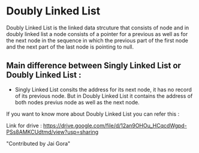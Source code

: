 # Doubly Linked List

Doubly Linked List is the linked data strcuture that consists of node and in doubly linked list a node consists of a pointer for a previous as well as for the next node in the sequence in which the previous part of the first node and the next part of the last node is pointing to null.

## Main difference between Singly Linked List or Doubly Linked List :
* Singly Linked List consits the address for its next node, it has no record of its previous node. But in Doubly Linked List it contains the address of both nodes previus node as well as the next node. 

If you want to know more about Doubly Linked List you can refer this :

Link for drive : https://drive.google.com/file/d/12an9OHOu_HCqcdWgpd-PSs8AMKCUdtmd/view?usp=sharing

"Contributed by Jai Gora"
